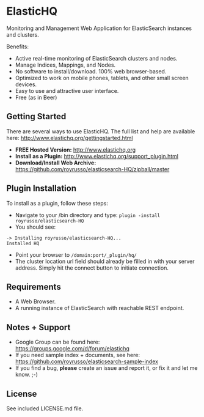 ElasticHQ
=========

Monitoring and Management Web Application for ElasticSearch instances and clusters.

Benefits:
* Active real-time monitoring of ElasticSearch clusters and nodes.
* Manage Indices, Mappings, and Nodes.
* No software to install/download. 100% web browser-based.
* Optimized to work on mobile phones, tablets, and other small screen devices.
* Easy to use and attractive user interface.
* Free (as in Beer)

Getting Started
---------------

There are several ways to use ElasticHQ. The full list and help are available here: http://www.elastichq.org/gettingstarted.html

* **FREE Hosted Version:** http://www.elastichq.org
* **Install as a Plugin:** http://www.elastichq.org/support_plugin.html
* **Download/Install Web Archive:** https://github.com/royrusso/elasticsearch-HQ/zipball/master
 
Plugin Installation
-------------------

To install as a plugin, follow these steps:
* Navigate to your /bin directory and type: ```plugin -install royrusso/elasticsearch-HQ``` 
* You should see:
```
-> Installing royrusso/elasticsearch-HQ...
Installed HQ
```
* Point your browser to ```/domain:port/_plugin/hq/```
* The cluster location url field should already be filled in with your server address. Simply hit the connect button to initiate connection.  

Requirements
------------
* A Web Browser.
* A running instance of ElasticSearch with reachable REST endpoint.

Notes + Support
------------
* Google Group can be found here: https://groups.google.com/d/forum/elastichq
* If you need sample index + documents, see here: https://github.com/royrusso/elasticsearch-sample-index
* If you find a bug, **please** create an issue and report it, or fix it and let me know. ;-)
 
License
------------
See included LICENSE.md file.
